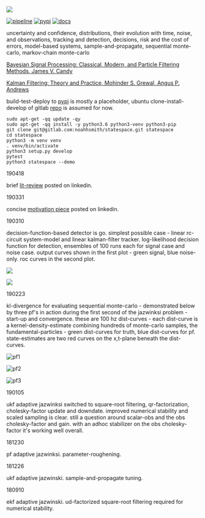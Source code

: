 <img src="https://gitlab.com/noahhsmith/statespace/raw/master/docs/images/pf2-small.png"/>

[![pipeline](https://gitlab.com/noahhsmith/starid/badges/master/pipeline.svg)](https://gitlab.com/noahhsmith/statespace/pipelines)
[![pypi](https://img.shields.io/badge/pypi-latest-brightgreen.svg)](https://pypi.org/project/statespace/)
[![docs](https://readthedocs.org/projects/statespace/badge/?version=latest)](https://statespace.readthedocs.io/en/latest/?badge=latest)

uncertainty and confidence, distributions, their evolution with time, noise, and observations, tracking and detection, decisions, risk and the cost of errors, model-based systems, sample-and-propagate, sequential monte-carlo, markov-chain monte-carlo

[Bayesian Signal Processing: Classical, Modern, and Particle Filtering Methods, James V. Candy](http://a.co/gp4upXd)

[Kalman Filtering: Theory and Practice, Mohinder S. Grewal, Angus P. Andrews](http://a.co/6hAa35c)

build-test-deploy to [pypi](https://pypi.org/project/statespace) is mostly a placeholder, ubuntu clone-install-develop of gitlab [repo](https://gitlab.com/noahhsmith/statespace) is assumed for now.

    sudo apt-get -qq update -qy
    sudo apt-get -qq install -y python3.6 python3-venv python3-pip
    git clone git@gitlab.com:noahhsmith/statespace.git statespace
    cd statespace
    python3 -m venv venv
    . venv/bin/activate
    python3 setup.py develop
    pytest
    python3 statespace --demo

190418

brief [lit-review](https://www.linkedin.com/pulse/google-state-space-noah-smith/) posted on linkedin.

190331

concise [motivation piece](https://www.linkedin.com/pulse/shape-uncertainty-noah-smith/) posted on linkedin.

190310

decision-function-based detector is go. simplest possible case - linear rc-circuit system-model and linear kalman-filter tracker. log-likelihood decision function for detection, ensembles of 100 runs each for signal case and noise case. output curves shown in the first plot - green signal, blue noise-only. roc curves in the second plot. 

![](https://gitlab.com/noahhsmith/statespace/raw/master/docs/images/rccircdecfuncs.png)
 
![](https://gitlab.com/noahhsmith/statespace/raw/master/docs/images/rccircroc.png)

<a name="190223">190223</a>

kl-divergence for evaluating sequential monte-carlo - demonstrated below by three pf's in action during the first second of the jazwinksi problem - start-up and convergence. these are 100 hz dist-curves - each dist-curve is a kernel-density-estimate combining hundreds of monte-carlo samples, the fundamental-particles - green dist-curves for truth, blue dist-curves for pf. state-estimates are two red curves on the x,t-plane beneath the dist-curves.

![pf1](https://gitlab.com/noahhsmith/statespace/raw/master/docs/images/pf1.png)

![pf2](https://gitlab.com/noahhsmith/statespace/raw/master/docs/images/pf2.png)

![pf3](https://gitlab.com/noahhsmith/statespace/raw/master/docs/images/pf3.png)

190105

ukf adaptive jazwinksi switched to square-root filtering, qr-factorization, cholesky-factor update and downdate. improved numerical stability and scaled sampling is clear. still a question around scalar-obs and the obs cholesky-factor and gain. with an adhoc stabilizer on the obs cholesky-factor it's working well overall.

181230

pf adaptive jazwinksi. parameter-roughening.

181226

ukf adaptive jazwinski. sample-and-propagate tuning.

180910

ekf adaptive jazwinski. ud-factorized square-root filtering required for numerical stability.

    